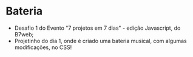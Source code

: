 # Bateria



- Desafio 1 do Evento "7 projetos em 7 dias" - edição Javascript, do B7web;
- Projetinho do dia 1, onde é criado uma bateria musical, com algumas  modificações, no CSS!


